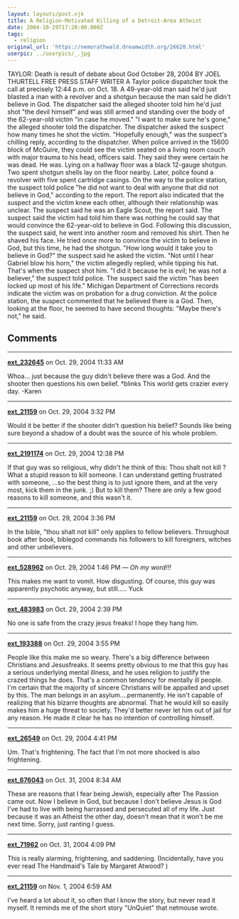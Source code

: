 ```yaml
---
layout: layouts/post.njk
title: A Religion-Motivated Killing of a Detroit-Area Atheist
date: 2004-10-29T17:28:00.000Z
tags:
  - religion
original_url: 'https://nemorathwald.dreamwidth.org/26620.html'
userpic: ../userpics/_.jpg
---
```

TAYLOR: Death is result of debate about God October 28, 2004 BY JOEL THURTELL FREE PRESS STAFF WRITER A Taylor police dispatcher took the call at precisely 12:44 p.m. on Oct. 18. A 49-year-old man said he'd just blasted a man with a revolver and a shotgun because the man said he didn't believe in God. The dispatcher said the alleged shooter told him he'd just shot "the devil himself" and was still armed and standing over the body of the 62-year-old victim "in case he moved." "I want to make sure he's gone," the alleged shooter told the dispatcher. The dispatcher asked the suspect how many times he shot the victim. "Hopefully enough," was the suspect's chilling reply, according to the dispatcher. When police arrived in the 15600 block of McGuire, they could see the victim seated on a living room couch with major trauma to his head, officers said. They said they were certain he was dead. He was. Lying on a hallway floor was a black 12-gauge shotgun. Two spent shotgun shells lay on the floor nearby. Later, police found a revolver with five spent cartridge casings. On the way to the police station, the suspect told police "he did not want to deal with anyone that did not believe in God," according to the report. The report also indicated that the suspect and the victim knew each other, although their relationship was unclear. The suspect said he was an Eagle Scout, the report said. The suspect said the victim had told him there was nothing he could say that would convince the 62-year-old to believe in God. Following this discussion, the suspect said, he went into another room and removed his shirt. Then he shaved his face. He tried once more to convince the victim to believe in God, but this time, he had the shotgun. "How long would it take you to believe in God?" the suspect said he asked the victim. "Not until I hear Gabriel blow his horn," the victim allegedly replied, while tipping his hat. That's when the suspect shot him. "I did it because he is evil; he was not a believer," the suspect told police. The suspect said the victim "has been locked up most of his life." Michigan Department of Corrections records indicate the victim was on probation for a drug conviction. At the police station, the suspect commented that he believed there is a God. Then, looking at the floor, he seemed to have second thoughts: "Maybe there's not," he said.

## Comments

---

**[ext_232645](https://www.dreamwidth.org/users/ext_232645)** on Oct. 29, 2004 11:33 AM

Whoa... just because the guy didn't believe there was a God. And the shooter then questions his own belief. \*blinks This world gets crazier every day. -Karen

---

**[ext_21159](https://www.dreamwidth.org/users/ext_21159)** on Oct. 29, 2004 3:32 PM

Would it be better if the shooter didn't question his belief? Sounds like being sure beyond a shadow of a doubt was the source of his whole problem.

---

**[ext_2191174](https://www.dreamwidth.org/users/ext_2191174)** on Oct. 29, 2004 12:38 PM

If that guy was so religious, why didn't he think of this: Thou shalt not kill ? What a stupid reason to kill someone. I can understand getting frustrated with someone, ...so the best thing is to just ignore them, and at the very most, kick them in the junk. ;) But to kill them? There are only a few good reasons to kill someone, and this wasn't it.

---

**[ext_21159](https://www.dreamwidth.org/users/ext_21159)** on Oct. 29, 2004 3:36 PM

In the bible, "thou shalt not kill" only applies to fellow believers. Throughout book after book, biblegod commands his followers to kill foreigners, witches and other unbelievers.

---

**[ext_528962](https://www.dreamwidth.org/users/ext_528962)** on Oct. 29, 2004 1:46 PM — *Oh my word!!!*

This makes me want to vomit. How disgusting. Of course, this guy was apparently psychotic anyway, but still..... Yuck

---

**[ext_483983](https://www.dreamwidth.org/users/ext_483983)** on Oct. 29, 2004 2:39 PM

No one is safe from the crazy jesus freaks! I hope they hang him.

---

**[ext_193388](https://www.dreamwidth.org/users/ext_193388)** on Oct. 29, 2004 3:55 PM

People like this make me so weary. There's a big difference between Christians and Jesusfreaks. It seems pretty obvious to me that this guy has a serious underlying mental illness, and he uses religion to justify the crazed things he does. That's a common tendency for mentally ill people. I'm certain that the majority of sincere Christians will be appalled and upset by this. The man belongs in an asylum....permanently. He isn't capable of realizing that his bizarre thoughts are abnormal. That he would kill so easily makes him a huge threat to society. They'd better never let him out of jail for any reason. He made it clear he has no intention of controlling himself.

---

**[ext_26549](https://www.dreamwidth.org/users/ext_26549)** on Oct. 29, 2004 4:41 PM

Um. That's frightening. The fact that I'm not more shocked is also frightening.

---

**[ext_676043](https://www.dreamwidth.org/users/ext_676043)** on Oct. 31, 2004 8:34 AM

These are reasons that I fear being Jewish, especially after The Passion came out. Now I believe in God, but because I don't believe Jesus is God I've had to live with being harrassed and persecuted all of my life. Just because it was an Atheist the other day, doesn't mean that it won't be me next time. Sorry, just ranting I guess.

---

**[ext_71962](https://www.dreamwidth.org/users/ext_71962)** on Oct. 31, 2004 4:09 PM

This is really alarming, frightening, and saddening. (Incidentally, have you ever read The Handmaid's Tale by Margaret Atwood? )

---

**[ext_21159](https://www.dreamwidth.org/users/ext_21159)** on Nov. 1, 2004 6:59 AM

I've heard a lot about it, so often that I know the story, but never read it myself. It reminds me of the short story "UnQuiet" that netmouse wrote.
